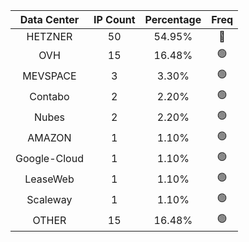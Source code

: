 | Data Center | IP Count | Percentage | Freq |
|:------------:|:--------:|:-----------:|:-----:|
| HETZNER | 50 | 54.95% | 🔴 |
| OVH | 15 | 16.48% | 🟢 |
| MEVSPACE | 3 | 3.30% | 🟢 |
| Contabo | 2 | 2.20% | 🟢 |
| Nubes | 2 | 2.20% | 🟢 |
| AMAZON | 1 | 1.10% | 🟢 |
| Google-Cloud | 1 | 1.10% | 🟢 |
| LeaseWeb | 1 | 1.10% | 🟢 |
| Scaleway | 1 | 1.10% | 🟢 |
| OTHER | 15 | 16.48% | 🟢 |